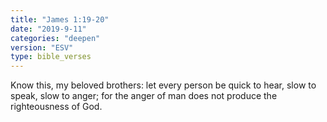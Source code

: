 ```yaml
---
title: "James 1:19-20"
date: "2019-9-11"
categories: "deepen"
version: "ESV"
type: bible_verses
---
```


Know this, my beloved brothers: let every person be quick to hear, slow to speak, slow to anger; for the anger of man does not produce the righteousness of God.